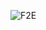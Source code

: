 ![F2E](https://github.com/f2e-awesome/knowledge/blob/master/img/tags.jpg?raw=true)
<!-- [![Anurag's GitHub stats](https://github-readme-stats.vercel.app/api?username=chenfengyanyu)](https://github.com/anuraghazra/github-readme-stats)   -->

